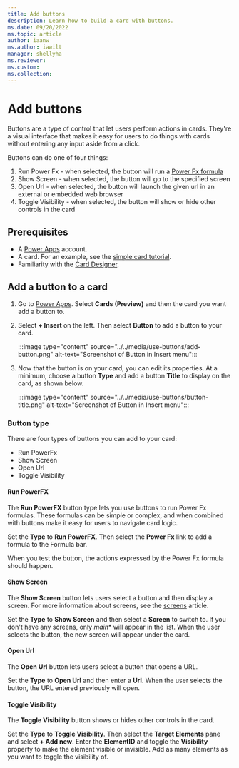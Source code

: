 ```yaml
---
title: Add buttons
description: Learn how to build a card with buttons.
ms.date: 09/20/2022
ms.topic: article
author: iaanw
ms.author: iawilt
manager: shellyha
ms.reviewer: 
ms.custom: 
ms.collection: 
---
```


# Add buttons

Buttons are a type of control that let users perform actions in cards. They're a visual interface that makes it easy for users to do things with cards without entering any input aside from a click.

Buttons can do one of four things:

1. Run Power Fx - when selected, the button will run a [Power Fx formula](../power-fx/intro-to-pfx.md)
1. Show Screen - when selected, the button will go to the specified screen
1. Open Url - when selected, the button will launch the given url in an external or embedded web browser
1. Toggle Visibility - when selected, the button will show or hide other controls in the card

## Prerequisites

- A [Power Apps](https://powerapps.microsoft.com/) account.
- A card. For an example, see the [simple card tutorial](../../tutorials/hello-world-card.md).
- Familiarity with the [Card Designer](../../make-a-card/designer-overview.md).

## Add a button to a card

1. Go to [Power Apps](https://powerapps.microsoft.com/). Select **Cards (Preview)** and then the card you want add a button to.
1. Select **+ Insert** on the left. Then select **Button** to add a button to your card.

    :::image type="content" source="../../media/use-buttons/add-button.png" alt-text="Screenshot of Button in Insert menu":::
1. Now that the button is on your card, you can edit its properties. At a minimum, choose a button **Type** and add a button **Title** to display on the card, as shown below.

    :::image type="content" source="../../media/use-buttons/button-title.png" alt-text="Screenshot of Button in Insert menu":::

### Button type

There are four types of buttons you can add to your card:

- Run PowerFx
- Show Screen
- Open Url
- Toggle Visibility

#### Run PowerFX

The **Run PowerFX** button type lets you use buttons to run Power Fx formulas. These formulas can be simple or complex, and when combined with buttons make it easy for users to navigate card logic.

Set the **Type** to **Run PowerFX**. Then select the **Power Fx** link to add a formula to the Formula bar.

When you test the button, the actions expressed by the Power Fx formula should happen.

#### Show Screen

The **Show Screen** button lets users select a button and then display a screen. For more information about screens, see the [screens](../screens/use-screens.md) article.

Set the **Type** to **Show Screen** and then select a **Screen** to switch to. If you don't have any screens, only *main** will appear in the list. When the user selects the button, the new screen will appear under the card.

#### Open Url

The **Open Url** button lets users select a button that opens a URL.

Set the **Type** to **Open Url** and then enter a **Url**. When the user selects the button, the URL entered previously will open.

#### Toggle Visibility

The **Toggle Visibility** button shows or hides other controls in the card.

Set the **Type** to **Toggle Visibility**. Then select the **Target Elements** pane and select **+ Add new**. Enter the **ElementID** and toggle the **Visibility** property to make the element visible or invisible. Add as many elements as you want to toggle the visibility of.

